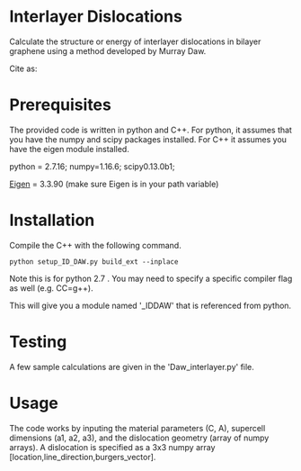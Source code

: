 # Interlayer Dislocations
Calculate the structure or energy of interlayer dislocations in bilayer graphene using a method developed by Murray Daw.

Cite as:


# Prerequisites

The provided code is written in python and C++. For python, it assumes that you have the numpy and scipy packages installed. For C++ it assumes you have the eigen module installed.

python = 2.7.16; numpy=1.16.6; scipy0.13.0b1;

[Eigen](http://eigen.tuxfamily.org/index.php?title=Main_Page) = 3.3.90
(make sure Eigen is in your path variable)

# Installation

Compile the C++ with the following command.

`python setup_ID_DAW.py build_ext --inplace`

Note this is for python 2.7 . You may need to specify a specific compiler flag as well (e.g. CC=g++).

This will give you a module named '_IDDAW' that is referenced from python.

# Testing

A few sample calculations are given in the 'Daw_interlayer.py' file.

# Usage

The code works by inputing the material parameters (C, A), supercell dimensions (a1, a2, a3), and the dislocation geometry (array of numpy arrays).
A dislocation is specified as a 3x3 numpy array [location,line_direction,burgers_vector].
